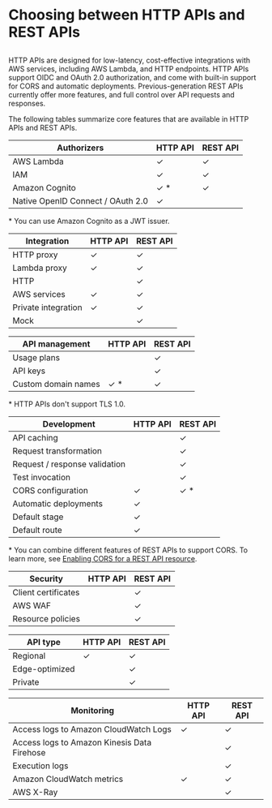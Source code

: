 # Choosing between HTTP APIs and REST APIs<a name="http-api-vs-rest"></a>

## <a name="http-api-vs-rest.differences"></a>

HTTP APIs are designed for low\-latency, cost\-effective integrations with AWS services, including AWS Lambda, and HTTP endpoints\. HTTP APIs support OIDC and OAuth 2\.0 authorization, and come with built\-in support for CORS and automatic deployments\. Previous\-generation REST APIs currently offer more features, and full control over API requests and responses\.

The following tables summarize core features that are available in HTTP APIs and REST APIs\.


| Authorizers | HTTP API | REST API | 
| --- | --- | --- | 
|  AWS Lambda  |  ✓  |  ✓  | 
|  IAM  |  ✓  |  ✓  | 
|  Amazon Cognito  |  ✓ \*  |  ✓  | 
|  Native OpenID Connect / OAuth 2\.0  |  ✓  |   | 

\* You can use Amazon Cognito as a JWT issuer\.


| Integration | HTTP API | REST API | 
| --- | --- | --- | 
|  HTTP proxy  |  ✓  |  ✓  | 
|  Lambda proxy  |  ✓  |  ✓  | 
|  HTTP  |   |  ✓  | 
|  AWS services  |  ✓  |  ✓  | 
|  Private integration  |  ✓  |  ✓  | 
|  Mock  |   |  ✓  | 


| API management | HTTP API | REST API | 
| --- | --- | --- | 
|  Usage plans  |   |  ✓  | 
|  API keys  |   |  ✓  | 
|  Custom domain names  |  ✓ \*  |  ✓  | 

\* HTTP APIs don't support TLS 1\.0\.


| Development | HTTP API | REST API | 
| --- | --- | --- | 
|  API caching  |   |  ✓  | 
|  Request transformation  |   |  ✓  | 
|  Request / response validation  |   |  ✓  | 
|  Test invocation  |   |  ✓  | 
|  CORS configuration  |  ✓  |  ✓ \*  | 
|  Automatic deployments  |  ✓  |   | 
|  Default stage  |  ✓  |   | 
|  Default route  |  ✓  |   | 

\* You can combine different features of REST APIs to support CORS\. To learn more, see [Enabling CORS for a REST API resource](how-to-cors.md)\.


| Security | HTTP API | REST API | 
| --- | --- | --- | 
|  Client certificates  |   |  ✓  | 
|  AWS WAF  |   |  ✓  | 
|  Resource policies  |   |  ✓  | 


| API type | HTTP API | REST API | 
| --- | --- | --- | 
|  Regional  |  ✓  |  ✓  | 
|  Edge\-optimized  |   |  ✓  | 
|  Private  |   |  ✓  | 


| Monitoring | HTTP API | REST API | 
| --- | --- | --- | 
|  Access logs to Amazon CloudWatch Logs  |  ✓  |  ✓  | 
|  Access logs to Amazon Kinesis Data Firehose  |   |  ✓  | 
|  Execution logs  |   |  ✓  | 
|  Amazon CloudWatch metrics  |  ✓  |  ✓  | 
|  AWS X\-Ray  |   |  ✓  | 
